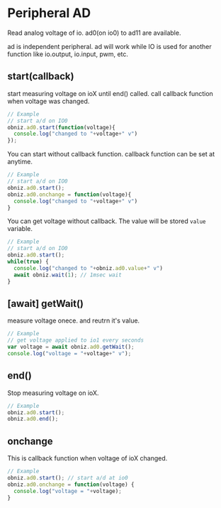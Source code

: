 # Peripheral AD
Read analog voltage of io.
ad0(on io0) to ad11 are available.

ad is independent peripheral.
ad will work while IO is used for another function like io.output, io.input, pwm, etc.  

## start(callback)
start measuring voltage on ioX until end() called.
call callback function when voltage was changed.

```Javascript
// Example
// start a/d on IO0
obniz.ad0.start(function(voltage){
  console.log("changed to "+voltage+" v")
});
```
You can start without callback function.
callback function can be set at anytime.

```Javascript
// Example
// start a/d on IO0
obniz.ad0.start();
obniz.ad0.onchange = function(voltage){
  console.log("changed to "+voltage+" v")
}
```

You can get voltage without callback.
The value will be stored ```value``` variable.

```Javascript
// Example
// start a/d on IO0
obniz.ad0.start();
while(true) {
  console.log("changed to "+obniz.ad0.value+" v")
  await obniz.wait(1); // 1msec wait
}
```
## [await] getWait()
measure voltage onece. and reutrn it's value.

```Javascript
// Example
// get voltage applied to io1 every seconds
var voltage = await obniz.ad0.getWait();
console.log("voltage = "+voltage+" v");
```
## end()
Stop measuring voltage on ioX.

```Javascript
// Example
obniz.ad0.start();
obniz.ad0.end();
```
## onchange
This is callback function when voltage of ioX changed.

```Javascript
// Example
obniz.ad0.start(); // start a/d at io0
obniz.ad0.onchange = function(voltage) {
  console.log("voltage = "+voltage);
}
```